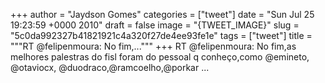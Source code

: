 
+++
author = "Jaydson Gomes"
categories = ["tweet"]
date = "Sun Jul 25 19:23:59 +0000 2010"
draft = false
image = "{TWEET_IMAGE}"
slug = "5c0da992327b41821921c4a320f27de4ee93fe1e"
tags = ["tweet"]
title = """RT @felipenmoura: No fim,..."""
+++
RT @felipenmoura: No fim,as melhores palestras do fisl foram do pessoal q conheço,como @emineto, @otaviocx, @duodraco,@ramcoelho,@porkar ...
